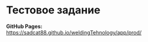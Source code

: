 # Тестовое задание

**GitHub Pages:**<br>
https://sadcat88.github.io/weldingTehnology/app/prod/<br>

## 